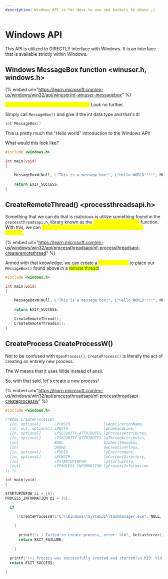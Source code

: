 ```yaml
---
description: Windows API is for devs to use and hackers to abuse ;)
---
```


# Windows API

This API is utilized to DIRECTLY interface with Windows. It is an interface that is available strictly within Windows.

## Windows MessageBox function \<winuser.h, windows.h>

{% embed url="https://learn.microsoft.com/en-us/windows/win32/api/winuser/nf-winuser-messagebox" %}

<mark style="color:yellow;">Want a message box in your application?</mark> Look no further.

Simply call `MessageBox()` and give it the int data type and that's it!

```c
int MessageBox()
```

This is pretty much the "Hello world" introduction to the Windows API!

What would this look like?

```c
#include <windows.h>

int main(void)
{

    MessageBoxW(Null, L"This is a message box!", L"Hello WORLD!!!!", MB_YESNOCANCEL);
    
    return EXIT_SUCCESS;
}
```

## CreateRemoteThread() \<processthreadsapi.h>

Something that we can do that is malicious is utilize something found in the `processthreadsapi.h`, library known as the <mark style="color:yellow;">CreateRemotethread()</mark> function. With this, we can <mark style="color:yellow;">implement malicious techniques such as process injection</mark>.&#x20;

{% embed url="https://learn.microsoft.com/en-us/windows/win32/api/processthreadsapi/nf-processthreadsapi-createremotethread" %}

Armed with that knowledge, we can create a <mark style="color:yellow;">RemoteThread</mark> to place our `MessageBox()` found above in a <mark style="color:green;">remote thread</mark>!

```c
#include <windows.h>

int main(void)
{

    MessageBoxW(Null, L"This is a message box!", L"Hello WORLD!!!!", MB_YESNOCANCEL);
    
    return EXIT_SUCCESS;
    
    CreateRemoteThread();
    CreateRemoteThreadEx();
}
```

## CreateProcess CreateProcessW()

Not to be confused with `OpenProcess()`, `CreateProcess()` is literally the act of creating an entirely new process.&#x20;

The W means that it uses Wide instead of ansii.

So, with that said, let's create a new process!

{% embed url="https://learn.microsoft.com/en-us/windows/win32/api/processthreadsapi/nf-processthreadsapi-createprocessw" %}

```c
#include <windows.h>

/*BOOL CreateProcessW(
  [in, optional]      LPCWSTR               lpApplicationName,
  [in, out, optional] LPWSTR                lpCommandLine,
  [in, optional]      LPSECURITY_ATTRIBUTES lpProcessAttributes,
  [in, optional]      LPSECURITY_ATTRIBUTES lpThreadAttributes,
  [in]                BOOL                  bInheritHandles,
  [in]                DWORD                 dwCreationFlags,
  [in, optional]      LPVOID                lpEnvironment,
  [in, optional]      LPCWSTR               lpCurrentDirectory,
  [in]                LPSTARTUPINFOW        lpStartupInfo,
  [out]               LPPROCESS_INFORMATION lpProcessInformation
); */

int main(void)
{

STARTUPINFOW si = {0};
PROCESS_INFORMATION pi = {0};

  if

     (!CreateProcessW(L"C:\\Windows\\System32\\taskmanager.exe", NULL, NULL, NULL, FALSE, BELOW_NORMAL_PRIORITY_CLASS, NULL, NULL, &si, &pi))
     
    {
      
      printf("(-) Failed to create process, error: %ld", GetLasterror());
      return EXIT_FAILURE;
      
    }
    
  printf("(+) Process was successfully created and started!\n PID: %ld, pi.dwProcessId);
  return EXIT_SUCCESS;

}
```
